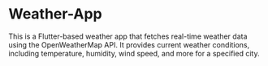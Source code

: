 # Weather-App
This is a Flutter-based weather app that fetches real-time weather data using the OpenWeatherMap API. It provides current weather conditions, including temperature, humidity, wind speed, and more for a specified city.

